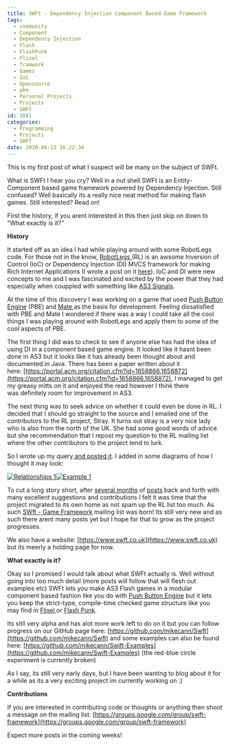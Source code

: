 ```yaml
---
title: SWFt - Dependency Injection Component Based Game Framework
tags:
  - community
  - Component
  - Dependency Injection
  - Flash
  - FlashPunk
  - Flixel
  - framwork
  - Games
  - IoC
  - Opensource
  - pbe
  - Personal Projects
  - Projects
  - SWFt
id: 1081
categories:
  - Programming
  - Projects
  - SWFt
date: 2010-06-13 16:22:34
---
```


This is my first post of what I suspect will be many on the subject of SWFt.

What is SWFt I hear you cry? Well in a nut shell SWFt is an Entity-Component based game framework powered by Dependency Injection. Still confused? Well basically its a really nice neat method for making flash games. Still interested? Read on!

<!--more-->

First the history, if you arent interested in this then just skip on down to "What exactly is it?"

**History**

It started off as an idea I had while playing around with some RobotLegs code. For those not in the know, [RobotLegs ](https://www.robotlegs.org/) (RL) is an awsome Inversion of Control (IoC) or Dependency Injection (DI) MVCS framework for making Rich Internet Applications (I wrote a post on it [here](https://mikecann.co.uk/programming/on-the-bleeding-edge/)). IoC and DI were new concepts to me and I was fascinated and excited by the power that they had especially when couppled with something like [AS3 Signals](https://github.com/robertpenner/as3-signals).

At the time of this discovery I was working on a game that used [Push Button Engine](https://pushbuttonengine.com/) (PBE) and [Mate ](https://mate.asfusion.com/)as the basis for development. Feeling dissatisfied with PBE and Mate I wondered if there was a way I could take all the cool things I was playing around with RobotLegs and apply them to some of the cool aspects of PBE.

The first thing I did was to check to see if anyone else has had the idea of using DI in a component based game engine. It looked like it hasnt been done in AS3 but it looks like it has already been thought about and documented in Java. There has been a paper written about it here: [https://portal.acm.org/citation.cfm?id=1658866.1658872](https://portal.acm.org/citation.cfm?id=1658866.1658872), I managed to get my greasy mitts on it and enjoyed the read however I think there was definitely room for improvement in AS3.

The next thing was to seek advice on whether it could even be done in RL. I decided that I should go straight to the source and I emailed one of the contributors to the RL project, Stray. It turns out stray is a very nice lady who is also from the north of the UK. She had some good words of advice but she recommendation that I repost my question to the RL mailing list where the other contributors to the project tend to lurk.

So I wrote up my query[ and posted it](https://groups.google.com/group/robotlegs/browse_thread/thread/f7e325c5caf14d93). I added in some diagrams of how I thought it may look:

[![](https://mikecann.co.uk/wp-content/uploads/2010/06/Relationships-1-300x259.png "Relationships 1")](https://mikecann.co.uk/wp-content/uploads/2010/06/Relationships-1.png)[![](https://mikecann.co.uk/wp-content/uploads/2010/06/Example-1-300x161.png "Example 1")](https://mikecann.co.uk/wp-content/uploads/2010/06/Example-1.png)

To cut a long story short, after [several months](https://groups.google.com/group/robotlegs/browse_thread/thread/4833ba99cd12b25a) of [posts](https://groups.google.com/group/robotlegs/browse_thread/thread/4d3eb6d8f8dd64bc#) back and forth with many excellent suggestions and contributions I felt it was time that the project migrated to its own home as not spam up the RL list too much. As such [SWft - Game Framework](https://groups.google.com/group/swft-framework) mailing list was born! Its still very new and as such there arent many posts yet but I hope for that to grow as the project progresses.

We also have a website: [https://www.swft.co.uk](https://www.swft.co.uk) but its meerly a holding page for now.

**What exactly is it?**

Okay so I promised I would talk about what SWFt actually is. Well without going into too much detail (more posts will follow that will flesh out examples etc) SWFt lets you make AS3 Flash games in a modular component based fashion like you do with [Push Button Engine](https://pushbuttonengine.com/) but it lets you keep the strict-type, compile-time checked game structure like you may find in [Flixel ](https://flixel.org/)or [Flash Punk](https://flashpunk.net/).

Its still very alpha and has alot more work left to do on it but you can follow progress on our GitHub page here: [https://github.com/mikecann/Swft](https://github.com/mikecann/Swft) and some examples can also be found here: [https://github.com/mikecann/Swift-Examples](https://github.com/mikecann/Swift-Examples) (the red-blue circle experiment is currently broken)

As I say, its still very early days, but I have been wanting to blog about it for a while as its a very exciting project im currently working on :)

**Contributions**

If you are interested in contributing code or thoughts or anything then shoot a message on the mailing list: [https://groups.google.com/group/swft-framework](https://groups.google.com/group/swft-framework)

Expect more posts in the coming weeks!